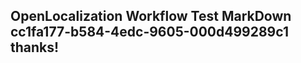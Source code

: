 <properties
ms.topic="hero-topic1"
ms.test1="hero-topic"
ms.test2="test"/>

## OpenLocalization Workflow Test MarkDown cc1fa177-b584-4edc-9605-000d499289c1 thanks!
